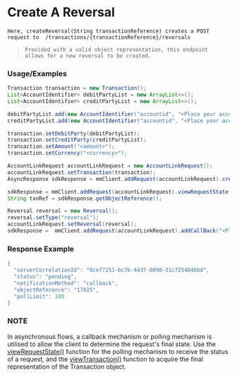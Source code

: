 # Create A Reversal

`Here, createReversal(String transactionReference) creates a POST request to 
/transactions/{transactionReference}/reversals`

> `Provided with a valid object representation, this endpoint allows for a new reversal to be created.`

### Usage/Examples

```java
Transaction transaction = new Transaction();
List<AccountIdentifier> debitPartyList = new ArrayList<>();
List<AccountIdentifier> creditPartyList = new ArrayList<>();

debitPartyList.add(new AccountIdentifier("accountid", "<Place your account id of debit party here>"));
creditPartyList.add(new AccountIdentifier("accountid", "<Place your account id of credit party here>"));

transaction.setDebitParty(debitPartyList);
transaction.setCreditParty(creditPartyList);
transaction.setAmount("<amount>");
transaction.setCurrency("<currency>");

AccountLinkRequest accountLinkRequest = new AccountLinkRequest();
accountLinkRequest.setTransaction(transaction);
AsyncResponse sdkResponse = mmClient.addRequest(accountLinkRequest).createTransferTransaction();

sdkResponse = mmClient.addRequest(accountLinkRequest).viewRequestState(sdkResponse.getServerCorrelationId());
String txnRef = sdkResponse.getObjectReference();

Reversal reversal = new Reversal();
reversal.setType("reversal");
accountLinkRequest.setReversal(reversal);
sdkResponse =  mmClient.addRequest(accountLinkRequest).addCallBack("<Place your callback URL>").createReversal(txnRef);
```

### Response Example

```java
{
  "serverCorrelationId": "0cef7251-bc7b-4437-8090-31c725484bbd",
  "status": "pending",
  "notificationMethod": "callback",
  "objectReference": "17825",
  "pollLimit": 100
}
```

### NOTE

In asynchronous flows, a callback mechanism or polling mechanism is utilised to allow the client to determine the request's final state.
Use the <a href="viewRequestState.Readme.md">viewRequestState()</a> function for the polling mechanism to receive the status of a request, and the <a href="viewTransaction.Readme.md">viewTransaction()</a>
function to acquire the final representation of the Transaction object.